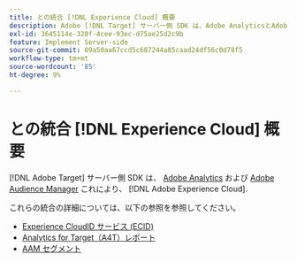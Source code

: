 ```yaml
---
title: との統合 [!DNL Experience Cloud] 概要
description: Adobe [!DNL Target] サーバー側 SDK は、Adobe AnalyticsとAdobe Audience Managerとのシームレスな統合をサポートし、Adobe Experience Cloudの機能を活用できます。
exl-id: 3645114e-320f-4cee-93ec-d75ae25d2c9b
feature: Implement Server-side
source-git-commit: 09a50aa67ccd5c687244a85caad24df56c0d78f5
workflow-type: tm+mt
source-wordcount: '85'
ht-degree: 9%

---
```


# との統合 [!DNL Experience Cloud] 概要

[!DNL Adobe Target] サーバー側 SDK は、 [Adobe Analytics](https://business.adobe.com/products/analytics/adobe-analytics.html) および [Adobe Audience Manager](https://business.adobe.com/products/audience-manager/adobe-audience-manager.html) これにより、 [!DNL Adobe Experience Cloud].

これらの統合の詳細については、以下の参照を参照してください。

* [Experience CloudID サービス (ECID)](ecid.md)
* [Analytics for Target（A4T）レポート](a4t-reporting.md)
* [AAM セグメント](aam-segments.md)
